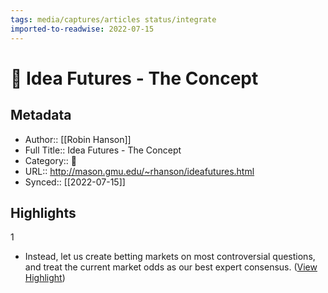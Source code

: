 ```yaml
---
tags: media/captures/articles status/integrate
imported-to-readwise: 2022-07-15
---
```

# 📰 Idea Futures - The Concept

## Metadata
- Author:: [[Robin Hanson]]
- Full Title:: Idea Futures - The Concept
- Category:: 📰
- URL:: http://mason.gmu.edu/~rhanson/ideafutures.html
- Synced:: [[2022-07-15]]

## Highlights
1
- Instead, let us create betting markets on most controversial questions, and treat the current market odds as our best expert consensus. ([View Highlight](https://instapaper.com/read/1521881126/20072702))

